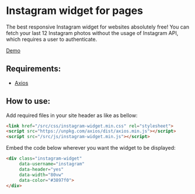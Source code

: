 # Instagram widget for pages
The best responsive Instagram widget for websites absolutely free! You can fetch your last 12 Instagram photos without the usage of Instagram API, which requires a user to authenticate.

[Demo](https://jakubskowronski.com/instagram-widget)

## Requirements:
- [Axios](https://github.com/axios/axios#installing)

## How to use:
Add required files in your site header as like as bellow:

```html
<link href="/src/css/instagram-widget.min.css" rel="stylesheet">
<script src="https://unpkg.com/axios/dist/axios.min.js"></script>
<script src="/src/js/instagram-widget.min.js"></script>
```

Embed the code below wherever you want the widget to be displayed:

```html
<div class="instagram-widget"
     data-username="instagram"
     data-header="yes"
     data-width="80vw"
     data-color="#3897f0">
</div>
```